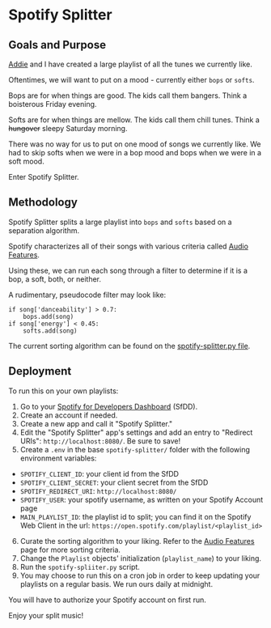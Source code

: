 # Spotify Splitter

## Goals and Purpose
[Addie](https://github.com/addiejackson) and I have created a large playlist of all the tunes we currently like.

Oftentimes, we will want to put on a mood - currently either `bops` or `softs`.

Bops are for when things are good. The kids call them bangers. Think a boisterous Friday evening.

Softs are for when things are mellow. The kids call them chill tunes. Think a ~~hungover~~ sleepy Saturday morning.

There was no way for us to put on one mood of songs we currently like. We had to skip softs when we were in a bop mood and bops when we were in a soft mood.

Enter Spotify Splitter.

## Methodology
Spotify Splitter splits a large playlist into `bops` and `softs` based on a separation algorithm.

Spotify characterizes all of their songs with various criteria called [Audio Features](https://developer.spotify.com/documentation/web-api/reference/#/operations/get-audio-features).

Using these, we can run each song through a filter to determine if it is a bop, a soft, both, or neither.

A rudimentary, pseudocode filter may look like:
```
if song['danceability'] > 0.7:
    bops.add(song)
if song['energy'] < 0.45:
    softs.add(song)
```

The current sorting algorithm can be found on the [spotify-splitter.py file](https://github.com/GusVieweg/spotify-splitter/blob/1b38a7e39edad6479df0d2a1e9a6448abe8df4c4/spotify-splitter.py#L37). 

## Deployment
To run this on your own playlists:

1. Go to your [Spotify for Developers Dashboard](https://developer.spotify.com/dashboard/login) (SfDD).
2. Create an account if needed.
3. Create a new app and call it "Spotify Splitter."
4. Edit the "Spotify Splitter" app's settings and add an entry to "Redirect URIs": `http://localhost:8080/`. Be sure to save! 
5. Create a `.env` in the base `spotify-splitter/` folder with the following environment variables:
- `SPOTIFY_CLIENT_ID`: your client id from the SfDD
- `SPOTIFY_CLIENT_SECRET`: your client secret from the SfDD
- `SPOTIFY_REDIRECT_URI`: `http://localhost:8080/`
- `SPOTIFY_USER`: your spotify username, as written on your Spotify Account page
- `MAIN_PLAYLIST_ID`: the playlist id to split; you can find it on the Spotify Web Client in the url: `https://open.spotify.com/playlist/<playlist_id>`
6. Curate the sorting algorithm to your liking. Refer to the [Audio Features](https://developer.spotify.com/documentation/web-api/reference/#/operations/get-audio-features) page for more sorting criteria.
7. Change the `Playlist` objects' initialization (`playlist_name`) to your liking.
8. Run the `spotify-spliiter.py` script.
9. You may choose to run this on a cron job in order to keep updating your playlists on a regular basis. We run ours daily at midnight.

You will have to authorize your Spotify account on first run.

Enjoy your split music!
